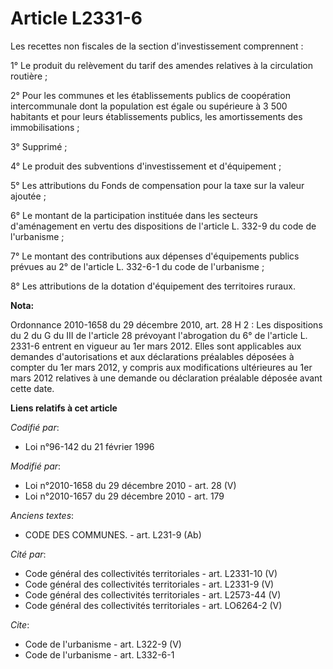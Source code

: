 # Article L2331-6

Les recettes non fiscales de la section d'investissement comprennent : 

1° Le produit du relèvement du tarif des amendes relatives à la circulation routière ; 

2° Pour les communes et les établissements publics de coopération intercommunale dont la population est égale ou supérieure à
3 500 habitants et pour leurs établissements publics, les amortissements des immobilisations ; 

3° Supprimé ; 

4° Le produit des subventions d'investissement et d'équipement ; 

5° Les attributions du Fonds de compensation pour la taxe sur la valeur ajoutée ; 

6° Le montant de la participation instituée dans les secteurs d'aménagement en vertu des dispositions de l'article L. 332-9
du code de l'urbanisme ; 

7° Le montant des contributions aux dépenses d'équipements publics prévues au 2° de l'article L. 332-6-1 du code de
l'urbanisme ; 

8° Les attributions de la dotation d'équipement des territoires ruraux.

**Nota:**

Ordonnance 2010-1658 du 29 décembre 2010, art. 28 H 2 :  Les dispositions du 2 du G du III de l'article 28 prévoyant
l'abrogation du 6° de l'article L. 2331-6 entrent en vigueur au 1er mars 2012. Elles sont applicables aux demandes
d'autorisations et aux déclarations préalables déposées à compter du 1er mars 2012, y compris aux modifications ultérieures
au 1er mars 2012 relatives à une demande ou déclaration préalable déposée avant cette date.

**Liens relatifs à cet article**

_Codifié par_:

  - Loi n°96-142 du 21 février 1996

_Modifié par_:

  - Loi n°2010-1658 du 29 décembre 2010 - art. 28 (V)
  - Loi n°2010-1657 du 29 décembre 2010 - art. 179

_Anciens textes_:

  - CODE DES COMMUNES. - art. L231-9 (Ab)

_Cité par_:

  - Code général des collectivités territoriales - art. L2331-10 (V)
  - Code général des collectivités territoriales - art. L2331-9 (V)
  - Code général des collectivités territoriales - art. L2573-44 (V)
  - Code général des collectivités territoriales - art. LO6264-2 (V)

_Cite_:

  - Code de l'urbanisme - art. L322-9 (V)
  - Code de l'urbanisme - art. L332-6-1
